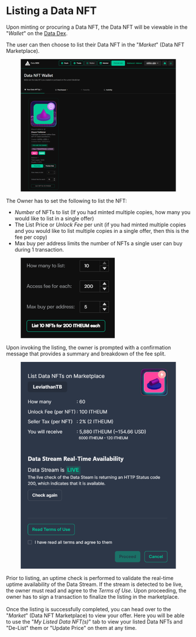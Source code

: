 # Listing a Data NFT

Upon minting or procuring a Data NFT, the Data NFT will be viewable in the "_Wallet_" on the [Data Dex](https://datadex.itheum.io/).

The user can then choose to list their Data NFT in the "_Market_" (Data NFT Marketplace).

<figure><img src="../../.gitbook/assets/wallet (2).png" alt=""><figcaption></figcaption></figure>

The Owner has to set the following to list the NFT:

* _Number_ of NFTs to list (If you had minted multiple copies, how many you would like to list in a single offer)
* The List Price or _Unlock Fee_ per unit (if you had minted multiple copies and you would like to list multiple copies in a single offer, then this is the fee per copy)
* Max buy per address limits the number of NFTs a single user can buy during 1 transaction.

<figure><img src="../../.gitbook/assets/image (1).png" alt=""><figcaption></figcaption></figure>

Upon invoking the listing, the owner is prompted with a confirmation message that provides a summary and breakdown of the fee split.

<figure><img src="../../.gitbook/assets/image (47).png" alt=""><figcaption></figcaption></figure>

Prior to listing, an uptime check is performed to validate the real-time uptime availability of the Data Stream. If the stream is detected to be live, the owner must read and agree to the _Terms of Use_. Upon proceeding, the owner has to sign a transaction to finalize the listing in the marketplace.\
\
Once the listing is successfully completed, you can head over to the "_Market_" (Data NFT Marketplace) to view your offer. Here you will be able to use the "_My Listed Data NFT(s)_" tab to view your listed Data NFTs and "De-List" them or "Update Price" on them at any time.&#x20;
